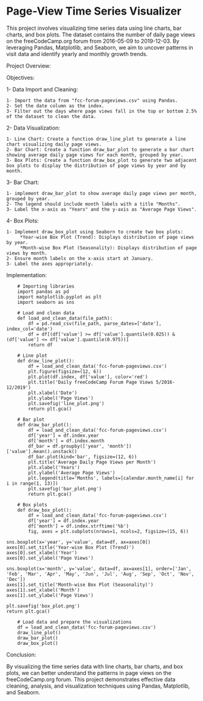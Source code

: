# Page-View Time Series Visualizer 
This project involves visualizing time series data using line charts, bar charts, and box plots. The dataset contains the number of daily page views on the freeCodeCamp.org forum from 2016-05-09 to 2019-12-03. By leveraging Pandas, Matplotlib, and Seaborn, we aim to uncover patterns in visit data and identify yearly and monthly growth trends.

Project Overview:

Objectives:

1- Data Import and Cleaning:

    1- Import the data from "fcc-forum-pageviews.csv" using Pandas.
    2- Set the date column as the index.
    3- Filter out the days where page views fall in the top or bottom 2.5% of the dataset to clean the data.

2- Data Visualization:

    1- Line Chart: Create a function draw_line_plot to generate a line chart visualizing daily page views.
    2- Bar Chart: Create a function draw_bar_plot to generate a bar chart showing average daily page views for each month, grouped by year.
    3- Box Plots: Create a function draw_box_plot to generate two adjacent box plots to display the distribution of page views by year and by month.

3- Bar Chart:

    1- implement draw_bar_plot to show average daily page views per month, grouped by year.
    2- The legend should include month labels with a title "Months".
    3- Label the x-axis as "Years" and the y-axis as "Average Page Views".

4- Box Plots:

    1- Implement draw_box_plot using Seaborn to create two box plots:
         *Year-wise Box Plot (Trend): Displays distribution of page views by year.
         *Month-wise Box Plot (Seasonality): Displays distribution of page views by month.
    2- Ensure month labels on the x-axis start at January.
    3- Label the axes appropriately.

Implementation:

        # Importing libraries
        import pandas as pd
        import matplotlib.pyplot as plt
        import seaborn as sns

        # Load and clean data
        def load_and_clean_data(file_path):
            df = pd.read_csv(file_path, parse_dates=['date'], index_col='date')
            df = df[(df['value'] >= df['value'].quantile(0.025)) & (df['value'] <= df['value'].quantile(0.975))]
            return df

        # Line plot
        def draw_line_plot():
            df = load_and_clean_data('fcc-forum-pageviews.csv')
            plt.figure(figsize=(12, 6))
            plt.plot(df.index, df['value'], color='red')
            plt.title('Daily freeCodeCamp Forum Page Views 5/2016-12/2019')
            plt.xlabel('Date')
            plt.ylabel('Page Views')
            plt.savefig('line_plot.png')
            return plt.gca()

        # Bar plot
        def draw_bar_plot():
            df = load_and_clean_data('fcc-forum-pageviews.csv')
            df['year'] = df.index.year
            df['month'] = df.index.month
            df_bar = df.groupby(['year', 'month'])['value'].mean().unstack()
            df_bar.plot(kind='bar', figsize=(12, 6))
            plt.title('Average Daily Page Views per Month')
            plt.xlabel('Years')
            plt.ylabel('Average Page Views')
            plt.legend(title='Months', labels=[calendar.month_name[i] for i in range(1, 13)])
            plt.savefig('bar_plot.png')
            return plt.gca()

        # Box plots
        def draw_box_plot():
            df = load_and_clean_data('fcc-forum-pageviews.csv')
            df['year'] = df.index.year
            df['month'] = df.index.strftime('%b')
            fig, axes = plt.subplots(nrows=1, ncols=2, figsize=(15, 6))
    
    sns.boxplot(x='year', y='value', data=df, ax=axes[0])
    axes[0].set_title('Year-wise Box Plot (Trend)')
    axes[0].set_xlabel('Year')
    axes[0].set_ylabel('Page Views')
    
    sns.boxplot(x='month', y='value', data=df, ax=axes[1], order=['Jan', 'Feb', 'Mar', 'Apr', 'May', 'Jun', 'Jul', 'Aug', 'Sep', 'Oct', 'Nov', 'Dec'])
    axes[1].set_title('Month-wise Box Plot (Seasonality)')
    axes[1].set_xlabel('Month')
    axes[1].set_ylabel('Page Views')
    
    plt.savefig('box_plot.png')
    return plt.gca()

        # Load data and prepare the visualizations
        df = load_and_clean_data('fcc-forum-pageviews.csv')
        draw_line_plot()
        draw_bar_plot()
        draw_box_plot()

Conclusion:

By visualizing the time series data with line charts, bar charts, and box plots, we can better understand the patterns in page views on the freeCodeCamp.org forum. This project demonstrates effective data cleaning, analysis, and visualization techniques using Pandas, Matplotlib, and Seaborn.
